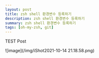 ```yaml
---
layout: post
title: zsh shell 환경변수 등록하기
description: zsh shell 환경변수 등록하기
summary: zsh shell 환경변수 등록하기
tags: [oh-my-zsh, git]
---
```


TEST Post

![image](/img/iShot2021-10-14 21.18.58.png)
